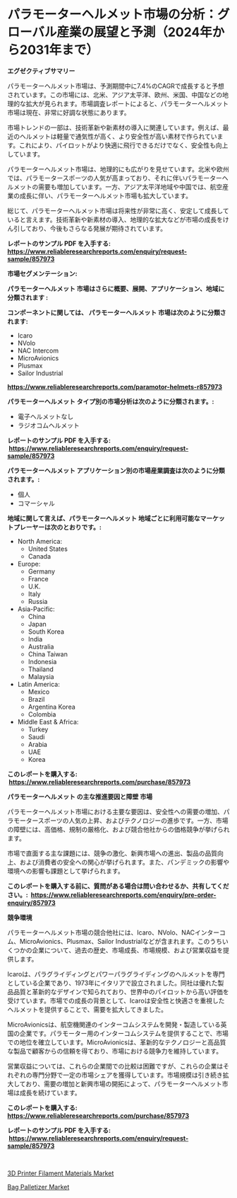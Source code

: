 <p><h1>パラモーターヘルメット市場の分析：グローバル産業の展望と予測（2024年から2031年まで）</h1></p><p><strong>エグゼクティブサマリー</strong></p>
<p><p>パラモーターヘルメット市場は、予測期間中に7.4%のCAGRで成長すると予想されています。この市場には、北米、アジア太平洋、欧州、米国、中国などの地理的な拡大が見られます。市場調査レポートによると、パラモーターヘルメット市場は現在、非常に好調な状態にあります。</p><p>市場トレンドの一部は、技術革新や新素材の導入に関連しています。例えば、最近のヘルメットは軽量で通気性が高く、より安全性が高い素材で作られています。これにより、パイロットがより快適に飛行できるだけでなく、安全性も向上しています。</p><p>パラモーターヘルメット市場は、地理的にも広がりを見せています。北米や欧州では、パラモータースポーツの人気が高まっており、それに伴いパラモーターヘルメットの需要も増加しています。一方、アジア太平洋地域や中国では、航空産業の成長に伴い、パラモーターヘルメット市場も拡大しています。</p><p>総じて、パラモーターヘルメット市場は将来性が非常に高く、安定して成長していると言えます。技術革新や新素材の導入、地理的な拡大などが市場の成長をけん引しており、今後もさらなる発展が期待されています。</p></p>
<p><strong>レポートのサンプル PDF を入手する: <a href="https://www.reliableresearchreports.com/enquiry/request-sample/857973">https://www.reliableresearchreports.com/enquiry/request-sample/857973</a></strong></p>
<p><strong>市場セグメンテーション:</strong></p>
<p><strong> パラモーターヘルメット 市場はさらに概要、展開、アプリケーション、地域に分類されます :</strong></p>
<p><strong>コンポーネントに関しては、 パラモーターヘルメット 市場は次のように分類されます: &nbsp;</strong></p>
<p><ul><li>Icaro</li><li>NVolo</li><li>NAC Intercom</li><li>MicroAvionics</li><li>Plusmax</li><li>Sailor Industrial</li></ul></p>
<p><strong><a href="https://www.reliableresearchreports.com/paramotor-helmets-r857973">https://www.reliableresearchreports.com/paramotor-helmets-r857973</a></strong></p>
<p><strong> パラモーターヘルメット タイプ別の市場分析は次のように分類されます。:</strong></p>
<p><ul><li>電子ヘルメットなし</li><li>ラジオコムヘルメット</li></ul></p>
<p><strong>レポートのサンプル PDF を入手する: &nbsp;<a href="https://www.reliableresearchreports.com/enquiry/request-sample/857973">https://www.reliableresearchreports.com/enquiry/request-sample/857973</a></strong></p>
<p><strong> パラモーターヘルメット アプリケーション別の市場産業調査は次のように分類されます。:</strong></p>
<p><ul><li>個人</li><li>コマーシャル</li></ul></p>
<p><strong>地域に関して言えば、パラモーターヘルメット 地域ごとに利用可能なマーケットプレーヤーは次のとおりです。:</strong></p>
<p><ul>
    <li>
        North America:
        <ul>
            <li>United States</li>
            <li>Canada</li>
        </ul>
    </li>
    <li>
        Europe:
        <ul>
            <li>Germany</li>
            <li>France</li>
            <li>U.K.</li>
            <li>Italy</li>
            <li>Russia</li>
        </ul>
    </li>
    <li>
        Asia-Pacific:
        <ul>
            <li>China</li>
            <li>Japan</li>
            <li>South Korea</li>
            <li>India</li>
            <li>Australia</li>
            <li>China Taiwan</li>
            <li>Indonesia</li>
            <li>Thailand</li>
            <li>Malaysia</li>
        </ul>
    </li>
    <li>
        Latin America:
        <ul>
            <li>Mexico</li>
            <li>Brazil</li>
            <li>Argentina Korea</li>
            <li>Colombia</li>
        </ul>
    </li>
    <li>
        Middle East & Africa:
        <ul>
            <li>Turkey</li>
            <li>Saudi</li>
            <li>Arabia</li>
            <li>UAE</li>
            <li>Korea</li>
        </ul>
    </li>
    </ul></p>
<p><strong>このレポートを購入する: &nbsp;<a href="https://www.reliableresearchreports.com/purchase/857973">https://www.reliableresearchreports.com/purchase/857973</a></strong></p>
<p><strong>パラモーターヘルメット の主な推進要因と障壁 市場</strong></p>
<p><p>パラモーターヘルメット市場における主要な要因は、安全性への需要の増加、パラモータースポーツの人気の上昇、およびテクノロジーの進歩です。一方、市場の障壁には、高価格、規制の厳格化、および競合他社からの価格競争が挙げられます。</p><p>市場で直面する主な課題には、競争の激化、新興市場への進出、製品の品質向上、および消費者の安全への関心が挙げられます。また、パンデミックの影響や環境への影響も課題として挙げられます。</p></p>
<p><strong>このレポートを購入する前に、質問がある場合は問い合わせるか、共有してください。:&nbsp; <a href="https://www.reliableresearchreports.com/enquiry/pre-order-enquiry/857973">https://www.reliableresearchreports.com/enquiry/pre-order-enquiry/857973</a></strong></p>
<p><strong>競争環境</strong></p>
<p><p>パラモーターヘルメット市場の競合他社には、Icaro、NVolo、NACインターコム、MicroAvionics、Plusmax、Sailor Industrialなどが含まれます。このうちいくつかの企業について、過去の歴史、市場成長、市場規模、および営業収益を提供します。</p><p>Icaroは、パラグライディングとパワーパラグライディングのヘルメットを専門としている企業であり、1973年にイタリアで設立されました。同社は優れた製品品質と革新的なデザインで知られており、世界中のパイロットから高い評価を受けています。市場での成長の背景として、Icaroは安全性と快適さを重視したヘルメットを提供することで、需要を拡大してきました。</p><p>MicroAvionicsは、航空機関連のインターコムシステムを開発・製造している英国の企業です。パラモーター用のインターコムシステムを提供することで、市場での地位を確立しています。MicroAvionicsは、革新的なテクノロジーと高品質な製品で顧客からの信頼を得ており、市場における競争力を維持しています。</p><p>営業収益については、これらの企業間での比較は困難ですが、これらの企業はそれぞれの専門分野で一定の市場シェアを獲得しています。市場規模は引き続き拡大しており、需要の増加と新興市場の開拓によって、パラモーターヘルメット市場は成長を続けています。</p></p>
<p><strong>このレポートを購入する: &nbsp; <a href="https://www.reliableresearchreports.com/purchase/857973">https://www.reliableresearchreports.com/purchase/857973</a></strong></p>
<p><strong>レポートのサンプル PDF を入手する: &nbsp;<a href="https://www.reliableresearchreports.com/enquiry/request-sample/857973">https://www.reliableresearchreports.com/enquiry/request-sample/857973</a></strong><strong></strong></p>
<p>&nbsp;</p>
<p><p><a href="https://angry-finch-aaf.notion.site/3D-Printer-Filament-Materials-Market-Size-Global-Industry-Overview-Market-Segmentation-and-Forecas-24f4c9b334dc433b8224923c65e0e681">3D Printer Filament Materials Market</a></p><p><a href="https://github.com/ruddyyedelwadw/Market-Research-Report-List-2/blob/main/bag-palletizer-market.md">Bag Palletizer Market</a></p></p>